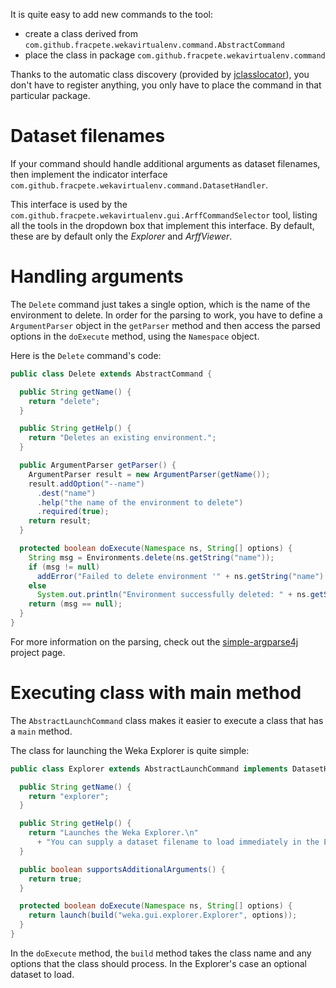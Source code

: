 It is quite easy to add new commands to the tool:

* create a class derived from `com.github.fracpete.wekavirtualenv.command.AbstractCommand`
* place the class in package `com.github.fracpete.wekavirtualenv.command`

Thanks to the automatic class discovery (provided by 
[jclasslocator](https://github.com/Waikato/jclasslocator)), you don't have
to register anything, you only have to place the command in that particular 
package.


# Dataset filenames
If your command should handle additional arguments as dataset filenames, then
implement the indicator interface `com.github.fracpete.wekavirtualenv.command.DatasetHandler`.

This interface is used by the `com.github.fracpete.wekavirtualenv.gui.ArffCommandSelector`
tool, listing all the tools in the dropdown box that implement this interface.
By default, these are by default only the *Explorer* and *ArffViewer*.  


# Handling arguments
The `Delete` command just takes a single option, which is the name of the
environment to delete. In order for the parsing to work, you have to define
a `ArgumentParser` object in the `getParser` method and then access the
parsed options in the `doExecute` method, using the `Namespace` object.

Here is the `Delete` command's code:
```java
public class Delete extends AbstractCommand {

  public String getName() {
    return "delete";
  }

  public String getHelp() {
    return "Deletes an existing environment.";
  }

  public ArgumentParser getParser() {
    ArgumentParser result = new ArgumentParser(getName());
    result.addOption("--name")
      .dest("name")
      .help("the name of the environment to delete")
      .required(true);
    return result;
  }

  protected boolean doExecute(Namespace ns, String[] options) {
    String msg = Environments.delete(ns.getString("name"));
    if (msg != null)
      addError("Failed to delete environment '" + ns.getString("name") + "':\n" + msg);
    else
      System.out.println("Environment successfully deleted: " + ns.getString("name"));
    return (msg == null);
  }
}
``` 

For more information on the parsing, check out the 
[simple-argparse4j](https://github.com/fracpete/simple-argparse4j)
project page.


# Executing class with main method
The `AbstractLaunchCommand` class makes it easier to execute a class that
has a `main` method.

The class for launching the Weka Explorer is quite simple:

```java
public class Explorer extends AbstractLaunchCommand implements DatasetHandler {

  public String getName() {
    return "explorer";
  }

  public String getHelp() {
    return "Launches the Weka Explorer.\n"
      + "You can supply a dataset filename to load immediately in the Explorer.";
  }

  public boolean supportsAdditionalArguments() {
    return true;
  }

  protected boolean doExecute(Namespace ns, String[] options) {
    return launch(build("weka.gui.explorer.Explorer", options));
  }
}

```

In the `doExecute` method, the `build` method takes the class name and any
options that the class should process. In the Explorer's case an optional 
dataset to load.
